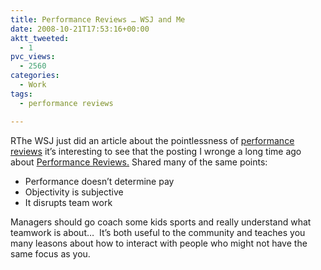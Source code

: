 ```yaml
---
title: Performance Reviews … WSJ and Me
date: 2008-10-21T17:53:16+00:00
aktt_tweeted:
  - 1
pvc_views:
  - 2560
categories:
  - Work
tags:
  - performance reviews

---
```

RThe WSJ just did an article about the pointlessness of [performance reviews][1] it&#8217;s interesting to see that the posting I wronge a long time ago about [Performance Reviews.][2] Shared many of the same points:

  * Performance doesn&#8217;t determine pay
  * Objectivity is subjective
  * It disrupts team work

Managers should go coach some kids sports and really understand what teamwork is about&#8230;  It&#8217;s both useful to the community and teaches you many leasons about how to interact with people who might not have the same focus as you.

 [1]: http://online.wsj.com/article/SB122426318874844933.html
 [2]: http://www.skitoy.com/p/performance-reviews-a-proposal/132
